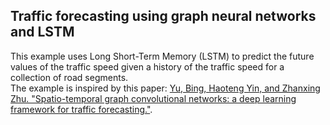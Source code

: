## Traffic forecasting using graph neural networks and LSTM
This example uses Long Short-Term Memory (LSTM) to predict the future values of the traffic speed given a history of the traffic speed for a collection of road segments.
<br>
The example is inspired by this paper: [Yu, Bing, Haoteng Yin, and Zhanxing Zhu. "Spatio-temporal graph convolutional networks: a deep learning framework for traffic forecasting."](https://github.com/VeritasYin/STGCN_IJCAI-18).

